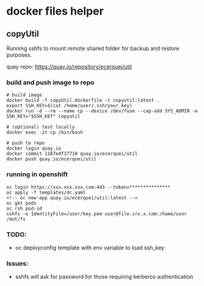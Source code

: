 # docker files helper

## copyUtil

Running sshfs to mount remote shared folder for backup and restore purposes.

quay repo: https://quay.io/repository/ecerquei/util

### build and push image to repo

```
# build image
docker build -f copyUtil.dockerfile -t copyutil:latest .
export SSH_KEY=$(cat /home/user/.ssh/your_key)
docker run -d --rm --name cp --device /dev/fuse --cap-add SYS_ADMIN -e SSH_KEY="$SSH_KEY" copyutil

# (optional) test locally
docker exec -it cp /bin/bash

# push to repo
docker login quay.io
docker commit 1187edf17710 quay.io/ecerquei/util
docker push quay.io/ecerquei/util
```

### running in openshift

```
oc login https://xxx.xxx.xxx.com:443 --token=***************
oc apply -f templates/dc.yaml
<!-- oc new-app quay.io/ecerquei/util:latest -->
oc get pods
oc rsh pod-id
sshfs -o IdentityFile=/user/key.pem user@file.srv.x.com:/home/user /mnt/fs
```

### TODO:
- oc deployconfig template with env variable to load ssh_key

### Issues:
- sshfs will ask for password for those requiring kerberos authentication

